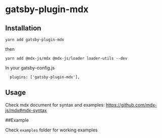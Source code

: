 # gatsby-plugin-mdx

## Installation

```
yarn add gatsby-plugin-mdx
```

then

```
yarn add @mdx-js/mdx @mdx-js/loader loader-utils --dev
```

In your gatsby-config.js
```
  plugins: ['gatsby-plugin-mdx'],

```

## Usage

Check mdx document for syntax and examples: https://github.com/mdx-js/mdx#mdx-syntax


##Example

Check `examples` folder for working examples